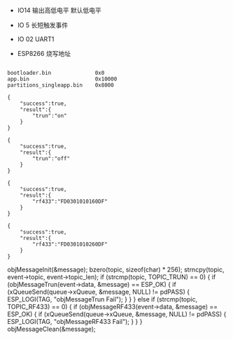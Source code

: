 -  IO14 输出高低电平 默认低电平
-  IO 5 长短触发事件
-  IO 02 UART1

- ESP8266 烧写地址
```

bootloader.bin              0x0 
app.bin                     0x10000 
partitions_singleapp.bin    0x8000
```

```
{
    "success":true,
    "result":{
        "trun":"on"    
    }
}

{
	"success":true,
	"result":{
		"trun":"off"
	}
}

{
	"success":true,
	"result":{
		"rf433":"FD0301010160DF"
	}
}

{
	"success":true,
	"result":{
		"rf433":"FD0301010260DF"
	}
}
```

 objMessageInit(&message);
        bzero(topic, sizeof(char) * 256);
        strncpy(topic, event->topic, event->topic_len);
        if (strcmp(topic, TOPIC_TRUN) == 0)
        {
            if (objMessageTrun(event->data, &message) == ESP_OK)
            {
                if (xQueueSend(queue->xQueue, &message, NULL) != pdPASS)
                {
                    ESP_LOGI(TAG, "objMessageTrun Fail");
                }
            }
        }
        else if (strcmp(topic, TOPIC_RF433) == 0)
        {
            if (objMessageRF433(event->data, &message) == ESP_OK)
            {
                if (xQueueSend(queue->xQueue, &message, NULL) != pdPASS)
                {
                    ESP_LOGI(TAG, "objMessageRF433 Fail");
                }
            }
        }
        objMessageClean(&message);